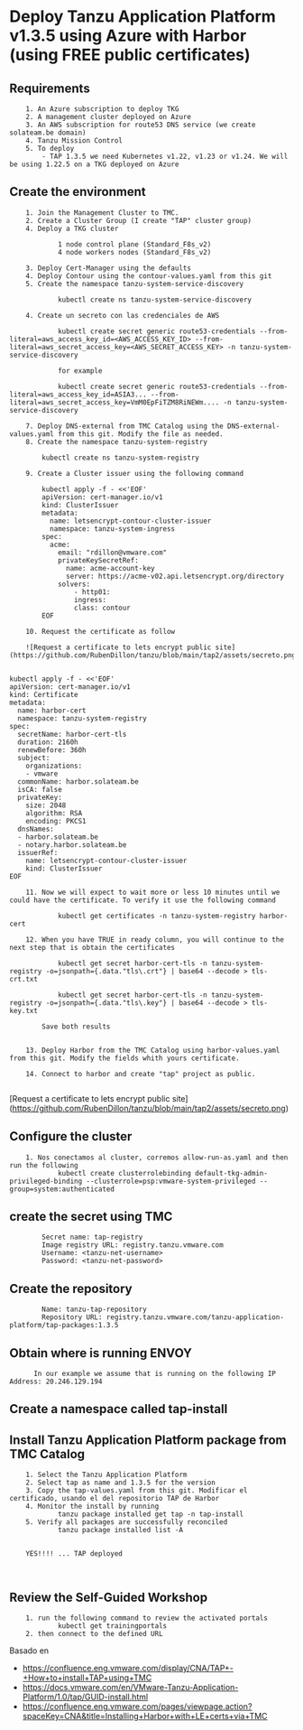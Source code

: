 # Deploy Tanzu Application Platform v1.3.5 using Azure with Harbor (using FREE public certificates)

## Requirements
```
    1. An Azure subscription to deploy TKG
    2. A management cluster deployed on Azure
    3. An AWS subscription for route53 DNS service (we create solateam.be domain)
    4. Tanzu Mission Control
    5. To deploy 
        - TAP 1.3.5 we need Kubernetes v1.22, v1.23 or v1.24. We will be using 1.22.5 on a TKG deployed on Azure
```

## Create the environment
```
    1. Join the Management Cluster to TMC. 
    2. Create a Cluster Group (I create "TAP" cluster group)
    4. Deploy a TKG cluster 
    
            1 node control plane (Standard_F8s_v2)
            4 node workers nodes (Standard_F8s_v2)
    
    3. Deploy Cert-Manager using the defaults
    4. Deploy Contour using the contour-values.yaml from this git
    5. Create the namespace tanzu-system-service-discovery 
    
            kubectl create ns tanzu-system-service-discovery
    
    4. Create un secreto con las credenciales de AWS
            
            kubectl create secret generic route53-credentials --from-literal=aws_access_key_id=<AWS_ACCESS_KEY_ID> --from-literal=aws_secret_access_key=<AWS_SECRET_ACCESS_KEY> -n tanzu-system-service-discovery
            
            for example
            
            kubectl create secret generic route53-credentials --from-literal=aws_access_key_id=ASIA3... --from-literal=aws_secret_access_key=VmM0EpFiTZM8RiNEWm.... -n tanzu-system-service-discovery
            
    7. Deploy DNS-external from TMC Catalog using the DNS-external-values.yaml from this git. Modify the file as needed.
    8. Create the namespace tanzu-system-registry
       
        kubectl create ns tanzu-system-registry
        
    9. Create a Cluster issuer using the following command

        kubectl apply -f - <<'EOF'
        apiVersion: cert-manager.io/v1
        kind: ClusterIssuer
        metadata:
          name: letsencrypt-contour-cluster-issuer
          namespace: tanzu-system-ingress
        spec:
          acme:
            email: "rdillon@vmware.com"
            privateKeySecretRef:
              name: acme-account-key
              server: https://acme-v02.api.letsencrypt.org/directory
            solvers:
                - http01:
                ingress:
                class: contour
        EOF
    
    10. Request the certificate as follow
    
    ![Request a certificate to lets encrypt public site] (https://github.com/RubenDillon/tanzu/blob/main/tap2/assets/secreto.png)
    
    
kubectl apply -f - <<'EOF'
apiVersion: cert-manager.io/v1
kind: Certificate
metadata:
  name: harbor-cert
  namespace: tanzu-system-registry
spec:
  secretName: harbor-cert-tls
  duration: 2160h
  renewBefore: 360h
  subject:
    organizations:
    - vmware
  commonName: harbor.solateam.be
  isCA: false
  privateKey:
    size: 2048
    algorithm: RSA
    encoding: PKCS1
  dnsNames:
  - harbor.solateam.be
  - notary.harbor.solateam.be
  issuerRef:
    name: letsencrypt-contour-cluster-issuer
    kind: ClusterIssuer
EOF
    
    11. Now we will expect to wait more or less 10 minutes until we could have the certificate. To verify it use the following command
    
            kubectl get certificates -n tanzu-system-registry harbor-cert
    
    12. When you have TRUE in ready column, you will continue to the next step that is obtain the certificates
        
            kubectl get secret harbor-cert-tls -n tanzu-system-registry -o=jsonpath={.data."tls\.crt"} | base64 --decode > tls-crt.txt
            
            kubectl get secret harbor-cert-tls -n tanzu-system-registry -o=jsonpath={.data."tls\.key"} | base64 --decode > tls-key.txt
      
        Save both results
        
        
    13. Deploy Harbor from the TMC Catalog using harbor-values.yaml from this git. Modify the fields whith yours certificate.
    
    14. Connect to harbor and create "tap" project as public.
            
```       
[Request a certificate to lets encrypt public site] (https://github.com/RubenDillon/tanzu/blob/main/tap2/assets/secreto.png)

## Configure the cluster
```
    1. Nos conectamos al cluster, corremos allow-run-as.yaml and then run the following
            kubectl create clusterrolebinding default-tkg-admin-privileged-binding --clusterrole=psp:vmware-system-privileged --group=system:authenticated

```
## create the secret using TMC
```
        Secret name: tap-registry
        Image registry URL: registry.tanzu.vmware.com
        Username: <tanzu-net-username>
        Password: <tanzu-net-password>

```

## Create the repository
```
        Name: tanzu-tap-repository
        Repository URL: registry.tanzu.vmware.com/tanzu-application-platform/tap-packages:1.3.5
```

## Obtain where is running ENVOY
```
      In our example we assume that is running on the following IP Address: 20.246.129.194
```      

## Create a namespace called tap-install

## Install Tanzu Application Platform package from TMC Catalog
```
    1. Select the Tanzu Application Platform
    2. Select tap as name and 1.3.5 for the version
    3. Copy the tap-values.yaml from this git. Modificar el certificado, usando el del repositorio TAP de Harbor
    4. Monitor the install by running
            tanzu package installed get tap -n tap-install
    5. Verify all packages are successfully reconciled
            tanzu package installed list -A
            
            
    YES!!!! ... TAP deployed 
    
    
```  

## Review the Self-Guided Workshop
```
    1. run the following command to review the activated portals
            kubectl get trainingportals
    2. then connect to the defined URL
```
    


  Basado en 
  - https://confluence.eng.vmware.com/display/CNA/TAP+-+How+to+install+TAP+using+TMC
  - https://docs.vmware.com/en/VMware-Tanzu-Application-Platform/1.0/tap/GUID-install.html
  - https://confluence.eng.vmware.com/pages/viewpage.action?spaceKey=CNA&title=Installing+Harbor+with+LE+certs+via+TMC

